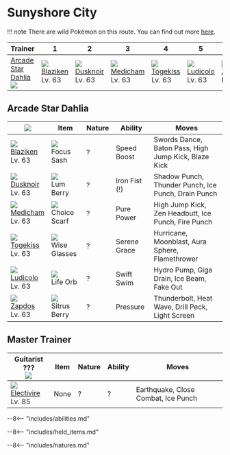 # Sunyshore City

!!! note
    There are wild Pokémon on this route. You can find out more [here](../../wild_pokemon/sunyshore_city/).


Trainer                             | 1                                | 2                                | 3                                | 4                                | 5                                | 6
---                                 | ---                              | ---                              | ---                              | ---                              | ---                              | ---
[Arcade Star Dahlia]<br>![][dahlia] | ![][257]<br>[Blaziken]<br>Lv. 63 | ![][477]<br>[Dusknoir]<br>Lv. 63 | ![][308]<br>[Medicham]<br>Lv. 63 | ![][468]<br>[Togekiss]<br>Lv. 63 | ![][272]<br>[Ludicolo]<br>Lv. 63 | ![][145]<br>[Zapdos]<br>Lv. 63

## Arcade Star Dahlia

![][dahlia]                      | Item                              | Nature | Ability       | Moves
---                              | ---                               | ---    | ---           | ---
![][257]<br>[Blaziken]<br>Lv. 63 | ![][focus-sash]<br>Focus Sash     | ?      | Speed Boost   | Swords Dance, Baton Pass, High Jump Kick, Blaze Kick
![][477]<br>[Dusknoir]<br>Lv. 63 | ![][lum-berry]<br>Lum Berry       | ?      | Iron Fist (!) | Shadow Punch, Thunder Punch, Ice Punch, Drain Punch
![][308]<br>[Medicham]<br>Lv. 63 | ![][choice-scarf]<br>Choice Scarf | ?      | Pure Power    | High Jump Kick, Zen Headbutt, Ice Punch, Fire Punch
![][468]<br>[Togekiss]<br>Lv. 63 | ![][wise-glasses]<br>Wise Glasses | ?      | Serene Grace  | Hurricane, Moonblast, Aura Sphere, Flamethrower
![][272]<br>[Ludicolo]<br>Lv. 63 | ![][life-orb]<br>Life Orb         | ?      | Swift Swim    | Hydro Pump, Giga Drain, Ice Beam, Fake Out
![][145]<br>[Zapdos]<br>Lv. 63   | ![][sitrus-berry]<br>Sitrus Berry | ?      | Pressure      | Thunderbolt, Heat Wave, Drill Peck, Light Screen


## Master Trainer

Guitarist ???<br>![][guitarist]    | Item | Nature | Ability | Moves
---                                | ---  | ---    | ---     | ---
![][466]<br>[Electivire]<br>Lv. 85 | None | ?      | ?       | Earthquake, Close Combat, Ice Punch

--8<-- "includes/abilities.md"

--8<-- "includes/held_items.md"

--8<-- "includes/natures.md"

[Arcade Star Dahlia]: #arcade-star-dahlia
[Zapdos]: ../../pokemon_changes/145/
[Blaziken]: ../../pokemon_changes/257/
[Ludicolo]: ../../pokemon_changes/272/
[Medicham]: ../../pokemon_changes/308/
[Electivire]: ../../pokemon_changes/466/
[Togekiss]: ../../pokemon_changes/468/
[Dusknoir]: ../../pokemon_changes/477/
[choice-scarf]: ../img/items/choice-scarf.png
[focus-sash]: ../img/items/focus-sash.png
[life-orb]: ../img/items/life-orb.png
[lum-berry]: ../img/items/lum-berry.png
[sitrus-berry]: ../img/items/sitrus-berry.png
[wise-glasses]: ../img/items/wise-glasses.png
[145]: ../img/pokemon/145.png
[257]: ../img/pokemon/257.png
[272]: ../img/pokemon/272.png
[308]: ../img/pokemon/308.png
[466]: ../img/pokemon/466.png
[468]: ../img/pokemon/468.png
[477]: ../img/pokemon/477.png
[dahlia]: ../img/trainer/dahlia.png
[guitarist]: ../img/trainer/guitarist.png
